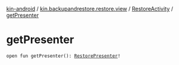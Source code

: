 [kin-android](../../index.md) / [kin.backupandrestore.restore.view](../index.md) / [RestoreActivity](index.md) / [getPresenter](./get-presenter.md)

# getPresenter

`open fun getPresenter(): `[`RestorePresenter`](../../kin.backupandrestore.restore.presenter/-restore-presenter/index.md)`!`